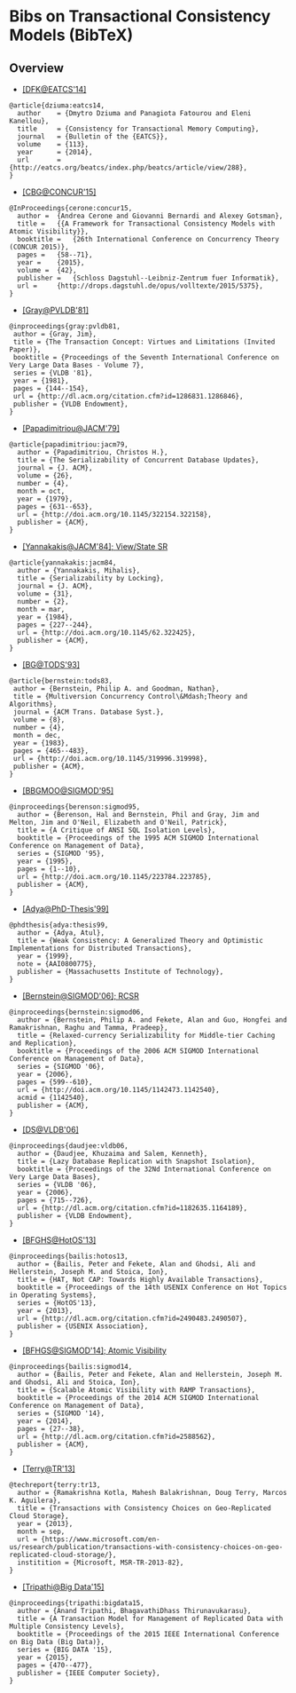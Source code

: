 # Bibs on Transactional Consistency Models (BibTeX)

## Overview

- [[DFK@EATCS'14]](http://bulletin.eatcs.org/index.php/beatcs/article/view/288)
```
@article{dziuma:eatcs14,
  author    = {Dmytro Dziuma and Panagiota Fatourou and Eleni Kanellou},
  title     = {Consistency for Transactional Memory Computing},
  journal   = {Bulletin of the {EATCS}},
  volume    = {113},
  year      = {2014},
  url       = {http://eatcs.org/beatcs/index.php/beatcs/article/view/288},
}
```

- [[CBG@CONCUR'15]](http://drops.dagstuhl.de/opus/volltexte/2015/5375/)
```
@InProceedings{cerone:concur15,
  author =	{Andrea Cerone and Giovanni Bernardi and Alexey Gotsman},
  title =	{{A Framework for Transactional Consistency Models with Atomic Visibility}},
  booktitle =	{26th International Conference on Concurrency Theory (CONCUR 2015)},
  pages =	{58--71},
  year =	{2015},
  volume =	{42},
  publisher =	{Schloss Dagstuhl--Leibniz-Zentrum fuer Informatik},
  url =		{http://drops.dagstuhl.de/opus/volltexte/2015/5375},
}
```

- [[Gray@PVLDB'81]](http://dl.acm.org/citation.cfm?id=1286846)
```
@inproceedings{gray:pvldb81,
 author = {Gray, Jim},
 title = {The Transaction Concept: Virtues and Limitations (Invited Paper)},
 booktitle = {Proceedings of the Seventh International Conference on Very Large Data Bases - Volume 7},
 series = {VLDB '81},
 year = {1981},
 pages = {144--154},
 url = {http://dl.acm.org/citation.cfm?id=1286831.1286846},
 publisher = {VLDB Endowment},
}
```

- [[Papadimitriou@JACM'79]](http://dl.acm.org/citation.cfm?id=322158)
```
@article{papadimitriou:jacm79,
  author = {Papadimitriou, Christos H.},
  title = {The Serializability of Concurrent Database Updates},
  journal = {J. ACM},
  volume = {26},
  number = {4},
  month = oct,
  year = {1979},
  pages = {631--653},
  url = {http://doi.acm.org/10.1145/322154.322158},
  publisher = {ACM},
}
```

- [[Yannakakis@JACM'84]; View/State SR](http://dl.acm.org/citation.cfm?id=322425)
```
@article{yannakakis:jacm84,
  author = {Yannakakis, Mihalis},
  title = {Serializability by Locking},
  journal = {J. ACM},
  volume = {31},
  number = {2},
  month = mar,
  year = {1984},
  pages = {227--244},
  url = {http://doi.acm.org/10.1145/62.322425},
  publisher = {ACM},
}
```

- [[BG@TODS'93]](http://dl.acm.org/citation.cfm?id=319998)
```
@article{bernstein:tods83,
 author = {Bernstein, Philip A. and Goodman, Nathan},
 title = {Multiversion Concurrency Control\&Mdash;Theory and Algorithms},
 journal = {ACM Trans. Database Syst.},
 volume = {8},
 number = {4},
 month = dec,
 year = {1983},
 pages = {465--483},
 url = {http://doi.acm.org/10.1145/319996.319998},
 publisher = {ACM},
}
```

- [[BBGMOO@SIGMOD'95]](http://dl.acm.org/citation.cfm?id=223785)
```
@inproceedings{berenson:sigmod95,
  author = {Berenson, Hal and Bernstein, Phil and Gray, Jim and Melton, Jim and O'Neil, Elizabeth and O'Neil, Patrick},
  title = {A Critique of ANSI SQL Isolation Levels},
  booktitle = {Proceedings of the 1995 ACM SIGMOD International Conference on Management of Data},
  series = {SIGMOD '95},
  year = {1995},
  pages = {1--10},
  url = {http://doi.acm.org/10.1145/223784.223785},
  publisher = {ACM},
}
```

- [[Adya@PhD-Thesis'99]](http://publications.csail.mit.edu/lcs/pubs/pdf/MIT-LCS-TR-786.pdf)
```
@phdthesis{adya:thesis99,
  author = {Adya, Atul},
  title = {Weak Consistency: A Generalized Theory and Optimistic Implementations for Distributed Transactions},
  year = {1999},
  note = {AAI0800775},
  publisher = {Massachusetts Institute of Technology},
}
```

- [[Bernstein@SIGMOD'06]; RCSR](http://dl.acm.org/citation.cfm?id=1142540)
```
@inproceedings{bernstein:sigmod06,
  author = {Bernstein, Philip A. and Fekete, Alan and Guo, Hongfei and Ramakrishnan, Raghu and Tamma, Pradeep},
  title = {Relaxed-currency Serializability for Middle-tier Caching and Replication},
  booktitle = {Proceedings of the 2006 ACM SIGMOD International Conference on Management of Data},
  series = {SIGMOD '06},
  year = {2006},
  pages = {599--610},
  url = {http://doi.acm.org/10.1145/1142473.1142540},
  acmid = {1142540},
  publisher = {ACM},
}
```

- [[DS@VLDB'06]](http://dl.acm.org/citation.cfm?id=1164189)
```
@inproceedings{daudjee:vldb06,
  author = {Daudjee, Khuzaima and Salem, Kenneth},
  title = {Lazy Database Replication with Snapshot Isolation},
  booktitle = {Proceedings of the 32Nd International Conference on Very Large Data Bases},
  series = {VLDB '06},
  year = {2006},
  pages = {715--726},
  url = {http://dl.acm.org/citation.cfm?id=1182635.1164189},
  publisher = {VLDB Endowment},
}
```

- [[BFGHS@HotOS'13]](http://dl.acm.org/citation.cfm?id=2490507)
```
@inproceedings{bailis:hotos13,
  author = {Bailis, Peter and Fekete, Alan and Ghodsi, Ali and Hellerstein, Joseph M. and Stoica, Ion},
  title = {HAT, Not CAP: Towards Highly Available Transactions},
  booktitle = {Proceedings of the 14th USENIX Conference on Hot Topics in Operating Systems},
  series = {HotOS'13},
  year = {2013},
  url = {http://dl.acm.org/citation.cfm?id=2490483.2490507},
  publisher = {USENIX Association},
}
```

- [[BFHGS@SIGMOD'14]; Atomic Visibility](http://dl.acm.org/citation.cfm?id=2588562)
```
@inproceedings{bailis:sigmod14,
  author = {Bailis, Peter and Fekete, Alan and Hellerstein, Joseph M. and Ghodsi, Ali and Stoica, Ion},
  title = {Scalable Atomic Visibility with RAMP Transactions},
  booktitle = {Proceedings of the 2014 ACM SIGMOD International Conference on Management of Data},
  series = {SIGMOD '14},
  year = {2014},
  pages = {27--38},
  url = {http://dl.acm.org/citation.cfm?id=2588562},
  publisher = {ACM},
} 
```

- [[Terry@TR'13]](https://www.microsoft.com/en-us/research/publication/transactions-with-consistency-choices-on-geo-replicated-cloud-storage/)
```
@techreport{terry:tr13,
  author = {Ramakrishna Kotla, Mahesh Balakrishnan, Doug Terry, Marcos K. Aguilera},
  title = {Transactions with Consistency Choices on Geo-Replicated Cloud Storage},
  year = {2013},
  month = sep,
  url = {https://www.microsoft.com/en-us/research/publication/transactions-with-consistency-choices-on-geo-replicated-cloud-storage/},
  institition = {Microsoft, MSR-TR-2013-82},
}
```

- [[Tripathi@Big Data'15]](https://www.cs.umn.edu/sites/cs.umn.edu/files/tech_reports/TripathiTechReport.pdf)
```
@inproceedings{tripathi:bigdata15,
  author = {Anand Tripathi, BhagavathiDhass Thirunavukarasu},
  title = {A Transaction Model for Management of Replicated Data with Multiple Consistency Levels},
  booktitle = {Proceedings of the 2015 IEEE International Conference on Big Data (Big Data)},
  series = {BIG DATA '15},
  year = {2015},
  pages = {470--477},
  publisher = {IEEE Computer Society},
} 
```
